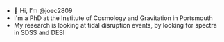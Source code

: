 - 👋 Hi, I’m @joec2809
- I'm a PhD at the Institute of Cosmology and Gravitation in Portsmouth
- My research is looking at tidal disruption events, by looking for spectra in SDSS and DESI

<!---
joec2809/joec2809 is a ✨ special ✨ repository because its `README.md` (this file) appears on your GitHub profile.
You can click the Preview link to take a look at your changes.
--->
